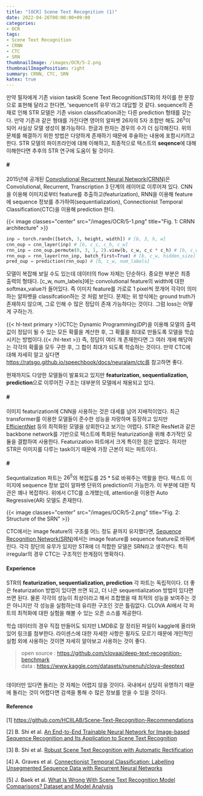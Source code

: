 ```yaml
---
title: "[OCR] Scene Text Recognition (1)"
date: 2022-04-26T00:00:00+09:00
categories:
- OCR
tags:
- Scene Text Recognition
- CRNN
- CTC
- SRN
thumbnailImage: /images/OCR/5-2.png
thumbnailImagePosition: right
summary: CRNN, CTC, SRN
katex: true
---
```

만약 필자에게 기존 vision task와 Scene Text Recognition(STR)의 차이를 한 문장으로 표현해 달라고 한다면, 'sequence의 유무'라고 대답할 것 같다. sequence의 존재로 인해 STR 모델은 기존 vision classification과는 다른 prediction 형태를 갖는다. 만약 기존과 같은 형태를 가진다면 영어의 알파벳 26자의 5자 조합만 해도 $26^5$이 되어 사실상 모델 생성이 불가능하다. 한글과 한자는 경우의 수가 더 심각해진다. 위의 문제를 해결하기 위한 방법은 다양하게 존재하기 때문에 후술하는 내용에 포함시키려고 한다. STR 모델의 파이프라인에 대해 이해하고, 최종적으로 텍스트의 **seqence**에 대해 이해한다면 추후의 STR 연구에 도움이 될 것이다.

#### \#
2015년에 공개된 [Convolutional Recurrent Neural Network(CRNN)](https://arxiv.org/abs/1507.05717)은 Convolutional, Recurrent, Transcription 3 단계의 레이어로 이루어져 있다. CNN을 이용해 이미지로부터 feature를 추출하고(featurization), RNN을 이용해 feature에 sequence 정보를 추가하여(sequentialization), Connectionist Temporal Classification(CTC)을 이용해 prediction 한다.

{{< image classes="center" src="/images/OCR/5-1.png" title="Fig. 1: CRNN architecture" >}}

```python
inp = torch.randn([batch, 3, height, width]) # [b, 3, h, w]
cnn_oup = cnn_layer(inp) # [b, c_c, c_h, c_w]
rnn_inp = cnn_oup.permute(0, 3, 1, 2).view(b, c_w, c_c * c_h) # [b, c_w, c_c * c_h]
rnn_oup = rnn_layer(rnn_inp, batch_first=True) # [b, c_w, hidden_size]
pred_oup = prediction(rnn_oup) # [b, c_w, num_labels]
```

모델이 복잡해 보일 수도 있는데 데이터의 flow 자체는 단순하다. 중요한 부분은 최종 출력의 형태다. [c_w, num_labels]에는 convolutional feature의 width에 대한 softmax_value가 들어있다. 즉 이미지 feature를 가로로 1 pixel씩 쪼개어 각각이 의미하는 알파벳을 classifcation하는 것 처럼 보인다. 문제는 위 방식에는 ground truth가 존재하지 않으며, 그로 인해 수 많은 정답이 존재 가능하다는 것이다. 그럼 loss는 어떻게 구하는가.

{{< hl-text primary >}}CTC는 Dynamic Programming(DP)을 이용해 모델의 출력값이 정답이 될 수 있는 모든 확률을 계산한 후, 그 확률을 최대로 만들도록 모델을 학습시키는 방법이다.{{< /hl-text >}} 즉, 정답이 여러 개 존재한다면 그 여러 개에 해당하는 각각의 확률을 모두 구한 후, 그 합이 최대가 되도록 학습하는 것이다. 만약 CTC에 대해 자세히 알고 싶다면 https://ratsgo.github.io/speechbook/docs/neuralam/ctc를 참고하면 좋다. 


현재까지도 다양한 모델들이 발표되고 있지만 **featurization, sequentialization, prediction**으로 이루어진 구조는 대부분의 모델에서 채용되고 있다. 

#### \#
이미지 featurization에 CNN을 사용하는 것은 대세를 넘어 지배적이었다. 최근 transformer를 이용한 모델들이 준수한 성능을 자랑하며 등장하고 있지만 [EfficientNet](https://arxiv.org/abs/1905.11946) 등의 최적화된 모델을 상회한다고 보기는 어렵다. STR은 ResNet과 같은 backbone network를 기반으로 텍스트에 특화된 featurization을 위해 추가적인 모듈을 결합하여 사용한다. Featurization 파트에서 크게 특이한 점은 없었다. 하지만 STR은 이미지를 다루는 task이기 때문에 가장 근본이 되는 파트이다.

#### \#
Sequntialization 파트는 $26^5$의 복잡도를 $25*5$로 바꿔주는 역활을 한다. 텍스트 이미지에 sequence 정보 없이 알파벳 단위의 prediction이 가능한가. 이 부분에 대한 직관은 꽤나 복잡하다. 위에서 CTC를 소개했는데, attention을 이용한 Auto Regressive(AR) 모델도 존재한다.

{{< image classes="center" src="/images/OCR/5-2.png" title="Fig. 2: Structure of the SRN" >}}

CTC에서는 image feature의 구조를 어느 정도 끝까지 유지했다면, [Sequence Recognition
Network(SRN)](https://arxiv.org/abs/1603.03915)에서는 image feature를 sequence feature로 바꿔버린다. 각각 장단의 유무가 있지만 STR에 더 적합한 모델은 SRN라고 생각한다. 특히 irregular의 경우 CTC는 구조적인 한계점이 명확하다.

#### Experience
STR의 **featurization, sequentialization, prediction** 각 파트는 독립적이다. 더 좋은 featurization 방법이 있다면 쓰면 되고, 더 나은 sequentialization 방법이 있다면 쓰면 된다. 물론 각각의 성능이 최상이라고 해서 조합했을 때 최적의 성능을 보여주는 것은 아니지만 각 성능을 실험하는데 유리한 구조인 것은 틀림없다. CLOVA AI에서 각 파트의 최적화에 대한 실험을 해볼 수 있는 오픈 소스를 제공한다.

학습 데이터의 경우 직접 만들어도 되지만 LMDB로 잘 정리된 파일이 kaggle에 올라와있어 링크를 첨부한다. 라이센스에 대한 자세한 사항은 필자도 모르기 때문에 개인적인 실험 외에 사용하는 것이면 자세히 알아보고 사용하는 것이 좋다.

>   open source : https://github.com/clovaai/deep-text-recognition-benchmark  
    data : https://www.kaggle.com/datasets/nunenuh/clova-deeptext
 
\
데이터만 있다면 돌리는 것 자체는 어렵지 않을 것이다. 국내에서 상당히 유명하기 때문에 돌리는 것이 어렵다면 검색을 통해 수 많은 정보를 얻을 수 있을 것이다.

#### Reference
[1] https://github.com/HCIILAB/Scene-Text-Recognition-Recommendations

[2] B. Shi et al. [An End-to-End Trainable Neural Network for Image-based Sequence
Recognition and Its Application to Scene Text Recognition](https://arxiv.org/abs/1507.05717)

[3] B. Shi et al. [Robust Scene Text Recognition with Automatic Rectification](https://arxiv.org/abs/1603.03915)

[4] A. Graves et al. [Connectionist Temporal Classification: Labelling Unsegmented
Sequence Data with Recurrent Neural Networks](https://www.cs.toronto.edu/~graves/icml_2006.pdf)

[5] J. Baek et al. [What Is Wrong With Scene Text Recognition Model Comparisons? Dataset and Model Analysis](https://arxiv.org/abs/1904.01906)